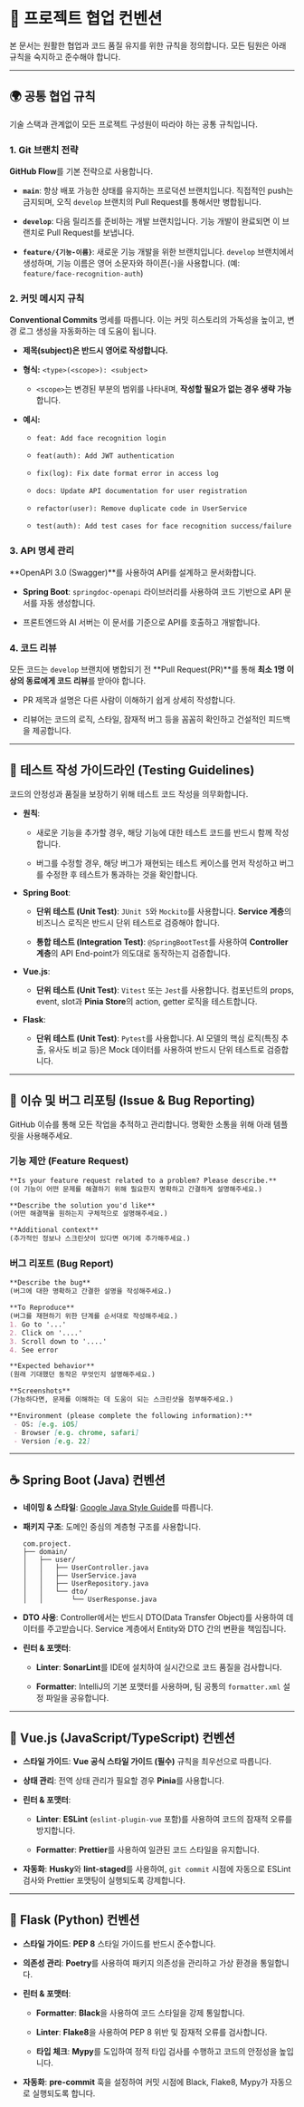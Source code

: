# 📝 프로젝트 협업 컨벤션

본 문서는 원활한 협업과 코드 품질 유지를 위한 규칙을 정의합니다. 모든 팀원은 아래 규칙을 숙지하고 준수해야 합니다.

---

## 🌍 공통 협업 규칙

기술 스택과 관계없이 모든 프로젝트 구성원이 따라야 하는 공통 규칙입니다.

### 1. Git 브랜치 전략

**GitHub Flow**를 기본 전략으로 사용합니다.

* **`main`**: 항상 배포 가능한 상태를 유지하는 프로덕션 브랜치입니다. 직접적인 push는 금지되며, 오직 `develop` 브랜치의 Pull Request를 통해서만 병합됩니다.

* **`develop`**: 다음 릴리즈를 준비하는 개발 브랜치입니다. 기능 개발이 완료되면 이 브랜치로 Pull Request를 보냅니다.

* **`feature/{기능-이름}`**: 새로운 기능 개발을 위한 브랜치입니다. `develop` 브랜치에서 생성하며, 기능 이름은 영어 소문자와 하이픈(-)을 사용합니다. (예: `feature/face-recognition-auth`)

### 2. 커밋 메시지 규칙

**Conventional Commits** 명세를 따릅니다. 이는 커밋 히스토리의 가독성을 높이고, 변경 로그 생성을 자동화하는 데 도움이 됩니다.

* **제목(subject)은 반드시 영어로 작성합니다.**

* **형식:** `<type>(<scope>): <subject>`

  * `<scope>`는 변경된 부분의 범위를 나타내며, **작성할 필요가 없는 경우 생략 가능**합니다.

* **예시:**

  * `feat: Add face recognition login`

  * `feat(auth): Add JWT authentication`

  * `fix(log): Fix date format error in access log`

  * `docs: Update API documentation for user registration`

  * `refactor(user): Remove duplicate code in UserService`

  * `test(auth): Add test cases for face recognition success/failure`

### 3. API 명세 관리

**OpenAPI 3.0 (Swagger)**를 사용하여 API를 설계하고 문서화합니다.

* **Spring Boot**: `springdoc-openapi` 라이브러리를 사용하여 코드 기반으로 API 문서를 자동 생성합니다.

* 프론트엔드와 AI 서버는 이 문서를 기준으로 API를 호출하고 개발합니다.

### 4. 코드 리뷰

모든 코드는 `develop` 브랜치에 병합되기 전 **Pull Request(PR)**를 통해 **최소 1명 이상의 동료에게 코드 리뷰**를 받아야 합니다.

* PR 제목과 설명은 다른 사람이 이해하기 쉽게 상세히 작성합니다.

* 리뷰어는 코드의 로직, 스타일, 잠재적 버그 등을 꼼꼼히 확인하고 건설적인 피드백을 제공합니다.

---

## 🧪 테스트 작성 가이드라인 (Testing Guidelines)

코드의 안정성과 품질을 보장하기 위해 테스트 코드 작성을 의무화합니다.

* **원칙**:

  * 새로운 기능을 추가할 경우, 해당 기능에 대한 테스트 코드를 반드시 함께 작성합니다.

  * 버그를 수정할 경우, 해당 버그가 재현되는 테스트 케이스를 먼저 작성하고 버그를 수정한 후 테스트가 통과하는 것을 확인합니다.

* **Spring Boot**:

  * **단위 테스트 (Unit Test)**: `JUnit 5`와 `Mockito`를 사용합니다. **Service 계층**의 비즈니스 로직은 반드시 단위 테스트로 검증해야 합니다.

  * **통합 테스트 (Integration Test)**: `@SpringBootTest`를 사용하여 **Controller 계층**의 API End-point가 의도대로 동작하는지 검증합니다.

* **Vue.js**:

  * **단위 테스트 (Unit Test)**: `Vitest` 또는 `Jest`를 사용합니다. 컴포넌트의 props, event, slot과 **Pinia Store**의 action, getter 로직을 테스트합니다.

* **Flask**:

  * **단위 테스트 (Unit Test)**: `Pytest`를 사용합니다. AI 모델의 핵심 로직(특징 추출, 유사도 비교 등)은 Mock 데이터를 사용하여 반드시 단위 테스트로 검증합니다.

---

## 🐛 이슈 및 버그 리포팅 (Issue & Bug Reporting)

GitHub 이슈를 통해 모든 작업을 추적하고 관리합니다. 명확한 소통을 위해 아래 템플릿을 사용해주세요.

### 기능 제안 (Feature Request)

```markdown
**Is your feature request related to a problem? Please describe.**
(이 기능이 어떤 문제를 해결하기 위해 필요한지 명확하고 간결하게 설명해주세요.)

**Describe the solution you'd like**
(어떤 해결책을 원하는지 구체적으로 설명해주세요.)

**Additional context**
(추가적인 정보나 스크린샷이 있다면 여기에 추가해주세요.)
```

### 버그 리포트 (Bug Report)

```markdown
**Describe the bug**
(버그에 대한 명확하고 간결한 설명을 작성해주세요.)

**To Reproduce**
(버그를 재현하기 위한 단계를 순서대로 작성해주세요.)
1. Go to '...'
2. Click on '....'
3. Scroll down to '....'
4. See error

**Expected behavior**
(원래 기대했던 동작은 무엇인지 설명해주세요.)

**Screenshots**
(가능하다면, 문제를 이해하는 데 도움이 되는 스크린샷을 첨부해주세요.)

**Environment (please complete the following information):**
 - OS: [e.g. iOS]
 - Browser [e.g. chrome, safari]
 - Version [e.g. 22]
```

---

## ☕️ Spring Boot (Java) 컨벤션

* **네이밍 & 스타일**: [Google Java Style Guide](https://google.github.io/styleguide/javaguide.html)를 따릅니다.

* **패키지 구조**: 도메인 중심의 계층형 구조를 사용합니다.

  ```
  com.project.
  ├── domain/
  │   ├── user/
  │   │   ├── UserController.java
  │   │   ├── UserService.java
  │   │   ├── UserRepository.java
  │   │   └── dto/
  │   │       └── UserResponse.java
  ```

* **DTO 사용**: Controller에서는 반드시 DTO(Data Transfer Object)를 사용하여 데이터를 주고받습니다. Service 계층에서 Entity와 DTO 간의 변환을 책임집니다.

* **린터 & 포맷터**:

  * **Linter**: **SonarLint**를 IDE에 설치하여 실시간으로 코드 품질을 검사합니다.

  * **Formatter**: IntelliJ의 기본 포맷터를 사용하며, 팀 공통의 `formatter.xml` 설정 파일을 공유합니다.

---

## 🎨 Vue.js (JavaScript/TypeScript) 컨벤션

* **스타일 가이드**: **Vue 공식 스타일 가이드 (필수)** 규칙을 최우선으로 따릅니다.

* **상태 관리**: 전역 상태 관리가 필요할 경우 **Pinia**를 사용합니다.

* **린터 & 포맷터**:

  * **Linter**: **ESLint** (`eslint-plugin-vue` 포함)를 사용하여 코드의 잠재적 오류를 방지합니다.

  * **Formatter**: **Prettier**를 사용하여 일관된 코드 스타일을 유지합니다.

* **자동화**: **Husky**와 **lint-staged**를 사용하여, `git commit` 시점에 자동으로 ESLint 검사와 Prettier 포맷팅이 실행되도록 강제합니다.

---

## 🤖 Flask (Python) 컨벤션

* **스타일 가이드**: **PEP 8** 스타일 가이드를 반드시 준수합니다.

* **의존성 관리**: **Poetry**를 사용하여 패키지 의존성을 관리하고 가상 환경을 통일합니다.

* **린터 & 포맷터**:

  * **Formatter**: **Black**을 사용하여 코드 스타일을 강제 통일합니다.

  * **Linter**: **Flake8**을 사용하여 PEP 8 위반 및 잠재적 오류를 검사합니다.

  * **타입 체크**: **Mypy**를 도입하여 정적 타입 검사를 수행하고 코드의 안정성을 높입니다.

* **자동화**: **pre-commit** 훅을 설정하여 커밋 시점에 Black, Flake8, Mypy가 자동으로 실행되도록 합니다.
